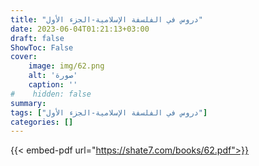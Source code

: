 ```yaml
---
title: "دروس في الفلسفة الإسلامية-الجزء الأول"
date: 2023-06-04T01:21:13+03:00
draft: false
ShowToc: False
cover:
    image: img/62.png
    alt: 'صورة'
    caption: ''
#    hidden: false
summary: 
tags: ["دروس في الفلسفة الإسلامية-الجزء الأول"]
categories: []
---
```

{{< embed-pdf url="https://shate7.com/books/62.pdf">}}


